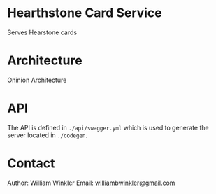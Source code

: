 # Hearthstone Card Service

Serves Hearstone cards

# Architecture

Oninion Architecture

# API

The API is defined in `./api/swagger.yml` which is used to generate the server located in `./codegen`.

# Contact

Author: William Winkler
Email: williambwinkler@gmail.com
